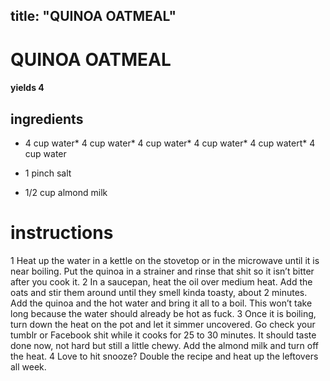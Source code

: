 

	
title: "QUINOA OATMEAL"
---
# QUINOA OATMEAL
#### yields 4
## ingredients
* 4 cup water* 4 cup water* 4 cup water* 4 cup water* 4 cup watert* 4 cup water
* 1 pinch salt

* 1/2 cup almond milk

# instructions
1 Heat up the water in a kettle on the stovetop or in the microwave until it is near boiling.
Put the quinoa in a strainer and rinse that shit so it isn’t bitter after you cook it.
2 In a saucepan, heat the oil over medium heat. Add the oats and stir them around until they
smell kinda toasty, about 2 minutes. Add the quinoa and the hot water and bring it all to a
boil. This won’t take long because the water should already be hot as fuck.
3 Once it is boiling, turn down the heat on the pot and let it simmer uncovered. Go check
your tumblr or Facebook shit while it cooks for 25 to 30 minutes. It should taste done now,
not hard but still a little chewy. Add the almond milk and turn off the heat.
4 Love to hit snooze? Double the recipe and heat up the leftovers all week.
	

